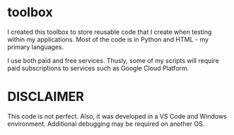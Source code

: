 # toolbox
I created this toolbox to store reusable code that I create when testing within my applications. Most of the code is in Python and HTML  - my primary languages.

I use both paid and free services. Thusly, some of my scripts will require paid subscriptions to services such as Google Cloud Platform.

# DISCLAIMER
This code is not perfect. Also, it was developed in a VS Code and Windows environment. Additional debugging may be required on another OS.